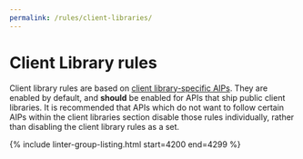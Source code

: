 ```yaml
---
permalink: /rules/client-libraries/
---
```


# Client Library rules

Client library rules are based on [client library-specific AIPs][]. They are
enabled by default, and **should** be enabled for APIs that ship public client
libraries. It is recommended that APIs which do not want to follow certain AIPs
within the client libraries section disable those rules individually, rather
than disabling the client library rules as a set.

{% include linter-group-listing.html start=4200 end=4299 %}

[client library-specific aips]: https://aip.dev/client-libraries
